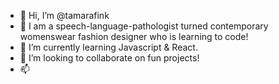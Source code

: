 - 👋 Hi, I’m @tamarafink
- 👀 I am a speech-language-pathologist turned contemporary womenswear fashion designer who is learning to code!
- 🌱 I’m currently learning Javascript & React.
- 💞️ I’m looking to collaborate on fun projects!
- 📫 

<!---
tamarafink/tamarafink is a ✨ special ✨ repository because its `README.md` (this file) appears on your GitHub profile.
You can click the Preview link to take a look at your changes.
--->
